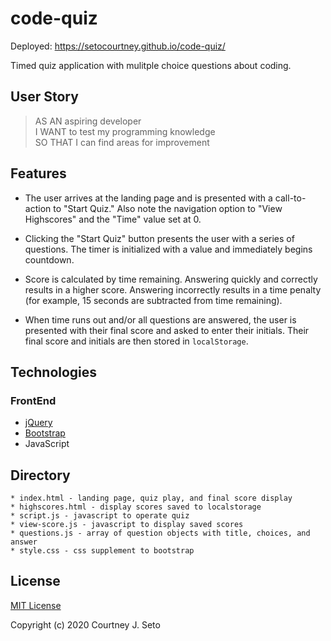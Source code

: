 # code-quiz

Deployed: https://setocourtney.github.io/code-quiz/

Timed quiz application with mulitple choice questions about coding.



## User Story

> AS AN aspiring developer <br />
> I WANT to test my programming knowledge <br />
> SO THAT I can find areas for improvement



## Features

  * The user arrives at the landing page and is presented with a call-to-action to "Start Quiz." Also note the navigation option to "View Highscores" and the "Time" value set at 0.

  * Clicking the "Start Quiz" button presents the user with a series of questions. The timer is initialized with a value and immediately begins countdown.

  * Score is calculated by time remaining. Answering quickly and correctly results in a higher score. Answering incorrectly results in a time penalty (for example, 15 seconds are subtracted from time remaining).

  * When time runs out and/or all questions are answered, the user is presented with their final score and asked to enter their initials. Their final score and initials are then stored in `localStorage`.



## Technologies

### FrontEnd

* [jQuery](https://jquery.com/)
* [Bootstrap](https://getbootstrap.com/)
* JavaScript



## Directory

    * index.html - landing page, quiz play, and final score display
    * highscores.html - display scores saved to localstorage
    * script.js - javascript to operate quiz
    * view-score.js - javascript to display saved scores
    * questions.js - array of question objects with title, choices, and answer
    * style.css - css supplement to bootstrap



## License

[MIT License](https://choosealicense.com/licenses/mit/)

Copyright (c) 2020 Courtney J. Seto

